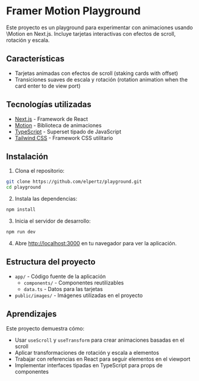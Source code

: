 # Framer Motion Playground

Este proyecto es un playground para experimentar con animaciones usando \Motion en Next.js. Incluye tarjetas interactivas con efectos de scroll, rotación y escala.

## Características

- Tarjetas animadas con efectos de scroll (staking cards with offset)
- Transiciones suaves de escala y rotación (rotation animation when the card enter to de view port)

## Tecnologías utilizadas

- [Next.js](https://nextjs.org/) - Framework de React
- [Motion](https://www.motion.dev) - Biblioteca de animaciones
- [TypeScript](https://www.typescriptlang.org/) - Superset tipado de JavaScript
- [Tailwind CSS](https://tailwindcss.com/) - Framework CSS utilitario

## Instalación

1. Clona el repositorio:

```bash
git clone https://github.com/elpertz/playground.git
cd playground
```

2. Instala las dependencias:

```bash
npm install
```

3. Inicia el servidor de desarrollo:

```bash
npm run dev
```

4. Abre [http://localhost:3000](http://localhost:3000) en tu navegador para ver la aplicación.

## Estructura del proyecto

- `app/` - Código fuente de la aplicación
  - `components/` - Componentes reutilizables
  - `data.ts` - Datos para las tarjetas
- `public/images/` - Imágenes utilizadas en el proyecto

## Aprendizajes

Este proyecto demuestra cómo:

- Usar `useScroll` y `useTransform` para crear animaciones basadas en el scroll
- Aplicar transformaciones de rotación y escala a elementos
- Trabajar con referencias en React para seguir elementos en el viewport
- Implementar interfaces tipadas en TypeScript para props de componentes
